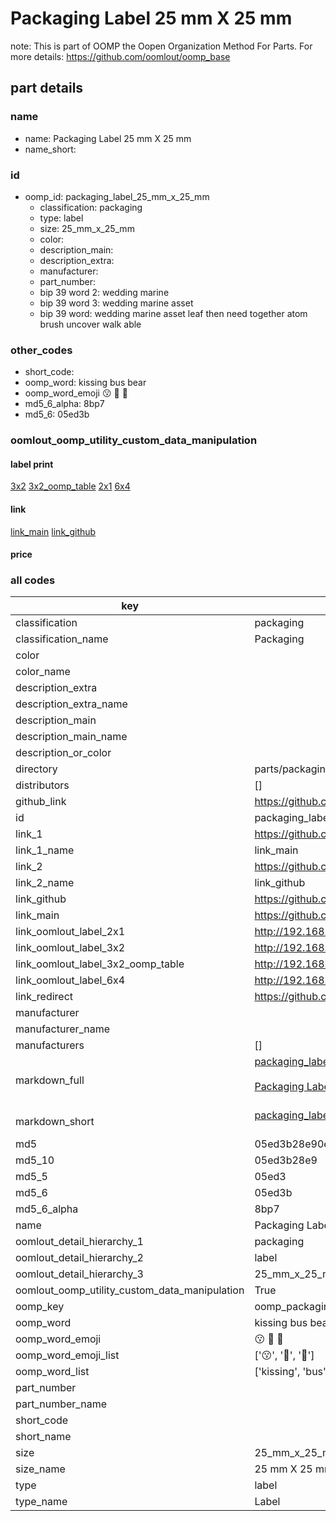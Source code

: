 # Packaging Label 25 mm X 25 mm  

note: This is part of OOMP the Oopen Organization Method For Parts. For more details: https://github.com/oomlout/oomp_base

##  part details
  







### name
* name: Packaging Label 25 mm X 25 mm
* name_short: 
### id
* oomp_id: packaging_label_25_mm_x_25_mm
  * classification: packaging
  * type: label
  * size: 25_mm_x_25_mm
  * color: 
  * description_main: 
  * description_extra: 
  * manufacturer: 
  * part_number: 
  * bip 39 word 2: wedding marine
  * bip 39 word 3: wedding marine asset
  * bip 39 word: wedding marine asset leaf then need together atom brush uncover walk able

### other_codes
* short_code: 
* oomp_word: kissing bus bear
* oomp_word_emoji :kissing: :bus: :bear:
* md5_6_alpha: 8bp7
* md5_6: 05ed3b






### oomlout_oomp_utility_custom_data_manipulation
#### label print
[3x2](http://192.168.1.245:1112/?label=oomp%208bp7)
[3x2_oomp_table](http://192.168.1.108:1112/?label=oomp%208bp7)
[2x1](http://192.168.1.242:1112/?label=oomp%208bp7)
[6x4](http://192.168.1.55:1112/?label=oomp%208bp7)    

#### link

[link_main](https://github.com/oomlout/oomlout_oomp_version_1_messy/tree/main/parts/packaging_label_25_mm_x_25_mm) [link_github](https://github.com/oomlout/oomlout_oomp_version_1_messy/tree/main/parts/packaging_label_25_mm_x_25_mm)                             

#### price







### all codes 
| key | value |  
| --- | --- |  
| classification | packaging |  
| classification_name | Packaging |  
| color |  |  
| color_name |  |  
| description_extra |  |  
| description_extra_name |  |  
| description_main |  |  
| description_main_name |  |  
| description_or_color |   |  
| directory | parts/packaging_label_25_mm_x_25_mm |  
| distributors | [] |  
| github_link | https://github.com/oomlout/oomlout_oomp_part_src/tree/main/parts/packaging_label_25_mm_x_25_mm |  
| id | packaging_label_25_mm_x_25_mm |  
| link_1 | https://github.com/oomlout/oomlout_oomp_version_1_messy/tree/main/parts/packaging_label_25_mm_x_25_mm |  
| link_1_name | link_main |  
| link_2 | https://github.com/oomlout/oomlout_oomp_version_1_messy/tree/main/parts/packaging_label_25_mm_x_25_mm |  
| link_2_name | link_github |  
| link_github | https://github.com/oomlout/oomlout_oomp_version_1_messy/tree/main/parts/packaging_label_25_mm_x_25_mm |  
| link_main | https://github.com/oomlout/oomlout_oomp_version_1_messy/tree/main/parts/packaging_label_25_mm_x_25_mm |  
| link_oomlout_label_2x1 | http://192.168.1.242:1112/?label=oomp%208bp7 |  
| link_oomlout_label_3x2 | http://192.168.1.245:1112/?label=oomp%208bp7 |  
| link_oomlout_label_3x2_oomp_table | http://192.168.1.108:1112/?label=oomp%208bp7 |  
| link_oomlout_label_6x4 | http://192.168.1.55:1112/?label=oomp%208bp7 |  
| link_redirect | https://github.com/oomlout/oomlout_oomp_version_1_messy/tree/main/parts/packaging_label_25_mm_x_25_mm |  
| manufacturer |  |  
| manufacturer_name |  |  
| manufacturers | [] |  
| markdown_full | [packaging_label_25_mm_x_25_mm](none)<br>[](none)<br>[Packaging Label 25 Mm X 25 Mm](none)<br><br> |  
| markdown_short | [packaging_label_25_mm_x_25_mm](none)<br><br> |  
| md5 | 05ed3b28e90e5c764f7017ea1b6207c7 |  
| md5_10 | 05ed3b28e9 |  
| md5_5 | 05ed3 |  
| md5_6 | 05ed3b |  
| md5_6_alpha | 8bp7 |  
| name | Packaging Label 25 mm X 25 mm |  
| oomlout_detail_hierarchy_1 | packaging |  
| oomlout_detail_hierarchy_2 | label |  
| oomlout_detail_hierarchy_3 | 25_mm_x_25_mm |  
| oomlout_oomp_utility_custom_data_manipulation | True |  
| oomp_key | oomp_packaging_label_25_mm_x_25_mm |  
| oomp_word | kissing bus bear |  
| oomp_word_emoji | :kissing: :bus: :bear: |  
| oomp_word_emoji_list | [':kissing:', ':bus:', ':bear:'] |  
| oomp_word_list | ['kissing', 'bus', 'bear'] |  
| part_number |  |  
| part_number_name |  |  
| short_code |  |  
| short_name |  |  
| size | 25_mm_x_25_mm |  
| size_name | 25 mm X 25 mm |  
| type | label |  
| type_name | Label |  
